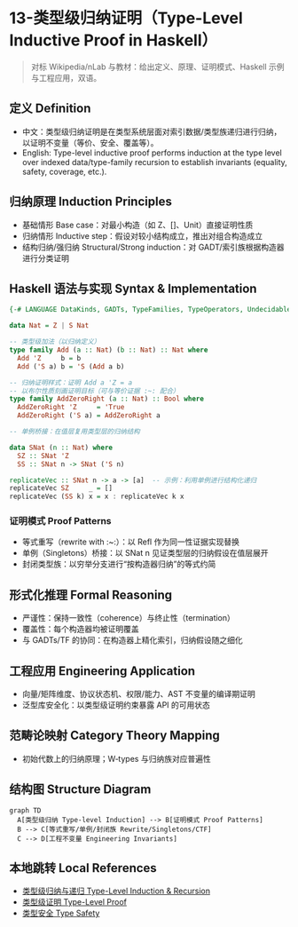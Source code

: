 # 13-类型级归纳证明（Type-Level Inductive Proof in Haskell）

> 对标 Wikipedia/nLab 与教材：给出定义、原理、证明模式、Haskell 示例与工程应用，双语。

## 定义 Definition

- 中文：类型级归纳证明是在类型系统层面对索引数据/类型族递归进行归纳，以证明不变量（等价、安全、覆盖等）。
- English: Type-level inductive proof performs induction at the type level over indexed data/type-family recursion to establish invariants (equality, safety, coverage, etc.).

## 归纳原理 Induction Principles

- 基础情形 Base case：对最小构造（如 Z、[]、Unit）直接证明性质
- 归纳情形 Inductive step：假设对较小结构成立，推出对组合构造成立
- 结构归纳/强归纳 Structural/Strong induction：对 GADT/索引族根据构造器进行分类证明

## Haskell 语法与实现 Syntax & Implementation

```haskell
{-# LANGUAGE DataKinds, GADTs, TypeFamilies, TypeOperators, UndecidableInstances #-}

data Nat = Z | S Nat

-- 类型级加法（以归纳定义）
type family Add (a :: Nat) (b :: Nat) :: Nat where
  Add 'Z     b = b
  Add ('S a) b = 'S (Add a b)

-- 归纳证明样式：证明 Add a 'Z = a
-- 以布尔性质刻画证明目标（可与等价证据 :~: 配合）
type family AddZeroRight (a :: Nat) :: Bool where
  AddZeroRight 'Z     = 'True
  AddZeroRight ('S a) = AddZeroRight a

-- 单例桥接：在值层复用类型层的归纳结构

data SNat (n :: Nat) where
  SZ :: SNat 'Z
  SS :: SNat n -> SNat ('S n)

replicateVec :: SNat n -> a -> [a]  -- 示例：利用单例进行结构化递归
replicateVec SZ     _ = []
replicateVec (SS k) x = x : replicateVec k x
```

### 证明模式 Proof Patterns

- 等式重写（rewrite with :~:）：以 Refl 作为同一性证据实现替换
- 单例（Singletons）桥接：以 SNat n 见证类型层的归纳假设在值层展开
- 封闭类型族：以穷举分支进行“按构造器归纳”的等式约简

## 形式化推理 Formal Reasoning

- 严谨性：保持一致性（coherence）与终止性（termination）
- 覆盖性：每个构造器均被证明覆盖
- 与 GADTs/TF 的协同：在构造器上精化索引，归纳假设随之细化

## 工程应用 Engineering Application

- 向量/矩阵维度、协议状态机、权限/能力、AST 不变量的编译期证明
- 泛型库安全化：以类型级证明约束暴露 API 的可用状态

## 范畴论映射 Category Theory Mapping

- 初始代数上的归纳原理；W‑types 与归纳族对应普遍性

## 结构图 Structure Diagram

```mermaid
graph TD
  A[类型级归纳 Type-level Induction] --> B[证明模式 Proof Patterns]
  B --> C[等式重写/单例/封闭族 Rewrite/Singletons/CTF]
  C --> D[工程不变量 Engineering Invariants]
```

## 本地跳转 Local References

- [类型级归纳与递归 Type-Level Induction & Recursion](../23-Type-Level-Induction/01-Type-Level-Induction-in-Haskell.md)
- [类型级证明 Type-Level Proof](../17-Type-Level-Proof/01-Type-Level-Proof-in-Haskell.md)
- [类型安全 Type Safety](../14-Type-Safety/01-Type-Safety-in-Haskell.md)
